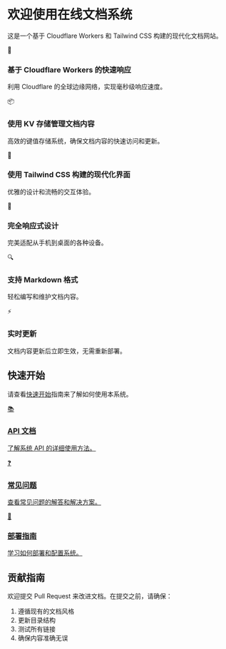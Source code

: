 # 欢迎使用在线文档系统

这是一个基于 Cloudflare Workers 和 Tailwind CSS 构建的现代化文档网站。

<div class="grid grid-cols-1 md:grid-cols-2 lg:grid-cols-3 gap-6 my-8">
  <div class="feature-card">
    <div class="feature-icon">🚀</div>
    <h3 class="feature-title">基于 Cloudflare Workers 的快速响应</h3>
    <p class="feature-description">利用 Cloudflare 的全球边缘网络，实现毫秒级响应速度。</p>
  </div>

  <div class="feature-card">
    <div class="feature-icon">📦</div>
    <h3 class="feature-title">使用 KV 存储管理文档内容</h3>
    <p class="feature-description">高效的键值存储系统，确保文档内容的快速访问和更新。</p>
  </div>

  <div class="feature-card">
    <div class="feature-icon">🎨</div>
    <h3 class="feature-title">使用 Tailwind CSS 构建的现代化界面</h3>
    <p class="feature-description">优雅的设计和流畅的交互体验。</p>
  </div>

  <div class="feature-card">
    <div class="feature-icon">📱</div>
    <h3 class="feature-title">完全响应式设计</h3>
    <p class="feature-description">完美适配从手机到桌面的各种设备。</p>
  </div>

  <div class="feature-card">
    <div class="feature-icon">🔍</div>
    <h3 class="feature-title">支持 Markdown 格式</h3>
    <p class="feature-description">轻松编写和维护文档内容。</p>
  </div>

  <div class="feature-card">
    <div class="feature-icon">⚡</div>
    <h3 class="feature-title">实时更新</h3>
    <p class="feature-description">文档内容更新后立即生效，无需重新部署。</p>
  </div>
</div>

## 快速开始

请查看[快速开始](/docs/getting-started)指南来了解如何使用本系统。

<div class="grid grid-cols-1 md:grid-cols-3 gap-6 my-8">
  <a href="/docs/api" class="feature-card hover:no-underline">
    <div class="feature-icon">📚</div>
    <h3 class="feature-title">API 文档</h3>
    <p class="feature-description">了解系统 API 的详细使用方法。</p>
  </a>

  <a href="/docs/faq" class="feature-card hover:no-underline">
    <div class="feature-icon">❓</div>
    <h3 class="feature-title">常见问题</h3>
    <p class="feature-description">查看常见问题的解答和解决方案。</p>
  </a>

  <a href="/docs/deployment" class="feature-card hover:no-underline">
    <div class="feature-icon">🚀</div>
    <h3 class="feature-title">部署指南</h3>
    <p class="feature-description">学习如何部署和配置系统。</p>
  </a>
</div>

## 贡献指南

欢迎提交 Pull Request 来改进文档。在提交之前，请确保：

1. 遵循现有的文档风格
2. 更新目录结构
3. 测试所有链接
4. 确保内容准确无误 